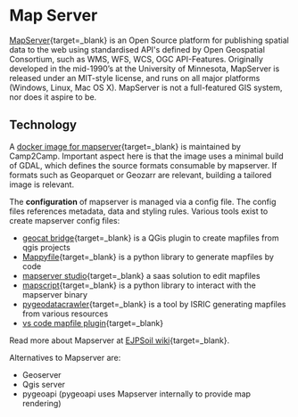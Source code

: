 # Map Server

[MapServer](https://mapserver.org){target=_blank} is an Open Source platform for publishing spatial data to the web using standardised API's defined by Open Geospatial Consortium, such as WMS, WFS, WCS, OGC API-Features. Originally developed in the mid-1990’s at the University of Minnesota, MapServer is released under an MIT-style license, and runs on all major platforms (Windows, Linux, Mac OS X). MapServer is not a full-featured GIS system, nor does it aspire to be. 

## Technology

A [docker image for mapserver](https://github.com/camptocamp/docker-mapserver){target=_blank} is maintained by Camp2Camp. Important aspect here is that the image uses a minimal build of GDAL, which defines the source formats consumable by mapserver. If formats such as Geoparquet or Geozarr are relevant, building a tailored image is relevant.

The **configuration** of mapserver is managed via a config file. The config files references metadata, data and styling rules. Various tools exist to create mapserver config files:

- [geocat bridge](https://www.geocat.net/docs/bridge/qgis/latest/){target=_blank} is a QGis plugin to create mapfiles from qgis projects
- [Mappyfile](https://github.com/geographika/mappyfile){target=_blank} is a python library to generate mapfiles by code
- [mapserver studio](https://mapserverstudio.net/){target=_blank} a saas solution to edit mapfiles
- [mapscript](https://www.mapserver.org/mapscript/){target=_blank} is a python library to interact with the mapserver binary 
- [pygeodatacrawler](https://pypi.org/project/geodatacrawler/){target=_blank} is a tool by ISRIC generating mapfiles from various resources
- [vs code mapfile plugin](https://marketplace.visualstudio.com/items?itemName=chicoff.mapfile){target=_blank}

Read more about Mapserver at [EJPSoil wiki](https://ejpsoil.github.io/soildata-assimilation-guidance/cookbook/mapserver.html){target=_blank}.

Alternatives to Mapserver are:

- Geoserver
- Qgis server
- pygeoapi (pygeoapi uses Mapserver internally to provide map rendering)